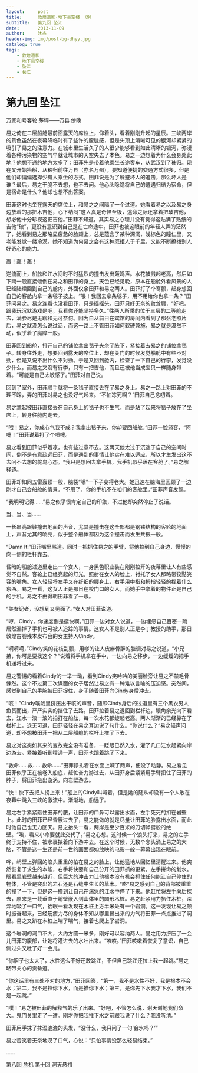 ```yaml
---
layout:     post
title:      敦煌遗影·地下悬空楼 （9）
subtitle:   第九回 坠江
date:       2013-11-09
author:     沐杰
header-img: img/post-bg-dhyy.jpg
catalog: true
tags:
    - 敦煌遗影
    - 地下悬空楼
    - 坠江
    - 长江
---
```

# 第九回 坠江

万家和号客轮 茅坪——万县  傍晚

易之倚在二层船舱最前面露天的席位上，仰着头，看着刚刚升起的星辰。三峡两岸的景色虽然在夜幕降临时有了些许的朦胧感，但是头顶上清晰可见的银河却紧紧的吸引了易之的注意力。在城市里生活久了的人很少能够看到如此清晰的银河，弥漫着各种污染物的空气早就让城市的天空失去了本色。易之一边想着为什么会身处此地？他想不通的地方太多了：田菲先是带着他乘坐长途客车，从武汉到了秭归。现在又开始搭船，从秭归前往万县（亦名万州），要知道便捷的交通方式很多，但是他们却偏偏选择少有人乘坐的方式。田菲说是为了躲避坏人的追击，那么坏人是谁？最后，易之干脆不去想，也不去问。他心头隐隐将自己的遭遇归结为宿命，但是宿命是什么？他却也想不出答案。

田菲这时也坐在露天的席位上，和易之之间隔了一个过道。她看着易之以及易之身边放着的那把木吉他，心下纳闷“这人真是奇怪至极，逃命之际还拿着把破吉他，想必他十分珍视这把吉他。”田菲不知道，其实易之心理并没有觉得这贴满了贴纸的吉他“破”，更没有意识到自己是在亡命途中。田菲也被这眼前的年轻人弄的茫然了，她看到易之那略显疲惫的脸颊上，总是蕴含了某种深沉，浅棕色的瞳仁里，又老能发觉一缕冷漠。她不知道为何易之会有这种既拒人于千里，又能不断撩拨别人好奇心的能力。

轰！轰！轰！

逆流而上，船舷和江水间时不时猛烈的撞击发出轰鸣声。水花被溅起老高，然后如下雨一般直接倾倒在易之和田菲的身上。天色已经见晚，原本在船舱外看风景的人已经陆续回到自己的舱内，外面仅余田菲和易之两人。田菲打了个寒颤，起身想回自己的客舱内拿一条毯子披上。“喂！我回去拿条毯子，用不用给你也拿一条？”田菲问易之。易之连看也没看田菲，只是摇摇头。田菲只好无奈的耸耸肩，“好吧，跟我玩沉默游戏是吧，我看你还能坚持多久。”往两人所乘的位于三层的二等舱走去，满脸尽是无聊和无可奈何。因为自从前日在宾馆的房间内看到了那张老照片后，易之就没怎么说过话，而这一路上不管田菲如何软硬兼施，易之就是漠然不动，似乎着了魔障一般。

田菲回到船舱，打开自己的铺位拿出毯子夹杂了腋下，紧接着去易之的铺位拿毯子。转身往外走，想要回到露天的席位上，却在关门的时候发觉船舱中有些不对劲，但是又说不出什么不对劲。于是又回到舱内，检查了一下自己的行李，发觉没少什么。而易之又没有行李，只有一把吉他，而且还被他当成宝贝一样随身带着。“可能是自己太敏感了。”田菲对自己说。

回到了室外，田菲顺手就将一条毯子直接丢在了易之身上。易之一路上对田菲的不理不睬，弄的田菲对易之也没好气起来。“不怕冻死啊？”田菲自己念叨着。

易之拿起被田菲直接丢在自己身上的毯子也不生气，而是站了起来将毯子放在了坐席上，转身往舱内走去。

“喂！易之，你成心气我不成？我拿出毯子来，你却要回船舱。”田菲一脸怒容，“阿嚏！”田菲说着打了个喷嚏。

易之看到田菲似乎着凉，也有些过意不去。这两天他太过于沉迷于自己的空间时间，倒不是有意疏远田菲，而是遇到的事情让他实在难以适应，所以才生发出这不去问不去想的鸵鸟心态。“我只是想回去拿手机，我手机似乎落在客舱了。”易之解释道。

田菲却如同五雷轰顶一般，脑袋“嗡”一下子变得老大。她迅速在脑海里回顾了一边刚才自己会船舱的情景。“不用了，你的手机不在咱们的客舱里。”田菲声音发颤。

“我明明记得……”易之似乎很肯定自己的印象，不过他却突然停止了说话。

当、当、当……

一长串高跟鞋撞击地面的声音，尤其是撞击在这全部都是钢铁结构的客轮的地面上，声音尤其的响亮，似乎整个船体都因为这个撞击而发生共振一般。

“Damn It!”田菲嘴里骂道。同时一把抓住易之的手臂，将他拉到自己身边，慢慢的向一侧的栏杆靠去。

昏暗的船舱过道里走出一个女人，一身黑色职业装在刚刚拉开的夜幕里让人有些感觉不自然。客轮上已经亮起的灯光，照射在女人的脸上，衬托了女人那略带狡黠笑容的嘴角。女人轻轻将左手叉在纤细的腰身上，右手用中指和拇指轻轻的捏着什么东西。易之一看，这女人正是那日在校门口的女人，而她手中拿着的物件正是自己的手机。易之不由得朝田菲看了一眼。

“美女记者，没想到又见面了。”女人对田菲说道。

“哼，Cindy，你速度倒是挺快啊。”田菲一边对女人说道，一边埋怨自己百密一疏居然漏掉了手机也可被人追踪的事情。这女人不是别人正是李丁教授的助手，那日敦煌古卷残本发布会的女主持人Cindy。

“嗬嗬嗬，”Cindy笑的花枝乱颤，用嗲的让人皮麻骨酥的腔调对易之说道，“小兄弟，你可是要找这个？”说着将手机拿在手中，一边向易之移步，一边缓缓的把手机递将过来。

易之警惕的看着Cindy的一举一动，看到Cindy笑吟吟的美丽脸旁让易之不禁毛骨悚然。这个不过第二次谋面的女子居然让易之有一种难以言喻的压迫感。突然间，感觉到自己的手腕被田菲捉住，身子随着田菲向Cindy身后冲去。

“咳！”Cindy喉咙里挤压出干咳的声音，随即Cindy身后的过道里有三个黑衣男人鱼贯而出，严严实实的挡住了去路。田菲拉着易之退回到栏杆边，眼角余光向下看去，江水一浪一浪的拍打在船舷，每一次水花都绽起老高。两人渐渐的已经靠在了栏杆上，退无可退，田菲轻轻在易之耳边说了句什么。“你说什么？“易之轻声问道，却不想被田菲一把从二层船舱的栏杆上推了下去。

易之对这突如其来的变故完全没有准备，一眨眼已然入水，灌了几口江水赶紧向岸边游去。紧接着听到噗通一声，田菲也跟着跳了下来。

“救命……救……救命……“田菲挣扎着在水面上喊了两声，便没了动静。易之看见田菲似乎正在被卷入船底，赶忙奋力游过去，从田菲身后紧紧用手臂扣住了田菲的脖子，将田菲拖出漩涡，向岩壁游去。

“快！快下去把人捞上来！”船上的Cindy叫喊着，但是她的随从却没有一个人敢在夜幕中跳入三峡的激流中。渐渐地，船远了。

易之右手紧紧箍住田菲的腰，让田菲的口鼻可以露出水面，左手死死的扣在岩壁上。此时的田菲已经昏厥过去了，易之能做的就是尽量让田菲的脸露出水面，而此时他自己也无力回天。易之抬头一看，两岸是至少百米的刀切斧劈般的绝壁。“唉，看来小命要就此交代了。”易之心想。这时候一个浪头打来，易之的左手终于支持不住，被水裹挟着向下游冲去。在这个时候，无数个念头涌上易之的大脑，不管是这一生还是前一世的画面都如放映的电影一般一幕幕出现在眼前。

哗，峭壁上弹回的浪头重重的拍在易之的脸上，让他猛地从回忆里清醒过来。他突然恢复了求生的本能，右手将快要和自己分开的田菲抓的更紧，左手拼命的划水。眼看里岩壁越来越近，但巨大的冲击力让他根本没有机会抓住任何能让自己停住的物体，不管是突出的岩石还是石缝中生长的草木。“咚”易之感到自己的背部被重重的撞了一下，但是这一撞到让自己在湍急的江水中停了下来。他赶忙将左手向后探去，原来是一截垂直于峭壁嵌入到山体里的圆形木桩。易之赶紧用力扒住木桩，深深地吸了一口气，抬眼一看发现在木桩上方半米处有一个岩洞。这一发现让易之顿时振奋起来，已经筋疲力尽的身体不知从哪里冒出来的力气将田菲一点点推进了洞里。易之又趴在木桩上喘了喘气，接着也爬上了岩洞。

这个岩洞的洞口不大，大约方圆一米多，刚好可以容纳两人。易之用力挤压了一会儿田菲的腹部，让她将灌进去的水吐出来。“咳咳。”田菲咳嗽着恢复了意识，自己侧过头又吐了好一会儿。

“你胆子也太大了，水性这么不好还敢跳江，不但自己跳江还拉上我一起跳。”易之略带关心的责备道。

“你这话里有三处不对的地方，”田菲回答，“第一，我不是水性不好，我是根本不会水；第二，我不是拉你下水，而是推你下水；第三，是你先下水我才下水，我们不是一起跳。”

“噗！”易之被田菲的解释气的乐了出来。“好吧，不管怎么说，谢天谢地我们命大。鬼门关里走了一遭。刚才你把我推下水之前跟我说了什么？我没听清。”

田菲用手抹了抹湿漉漉的头发，“没什么，我只问了一句‘会水吗？’”

易之苦笑着无奈地叹了口气，心说：“只怕事情没那么轻易结束。”

……

[第八回 危机](http://www.jianshu.com/p/80189231936d)
[第十回 洞天悬棺](http://www.jianshu.com/p/97760f9c2c5d)
